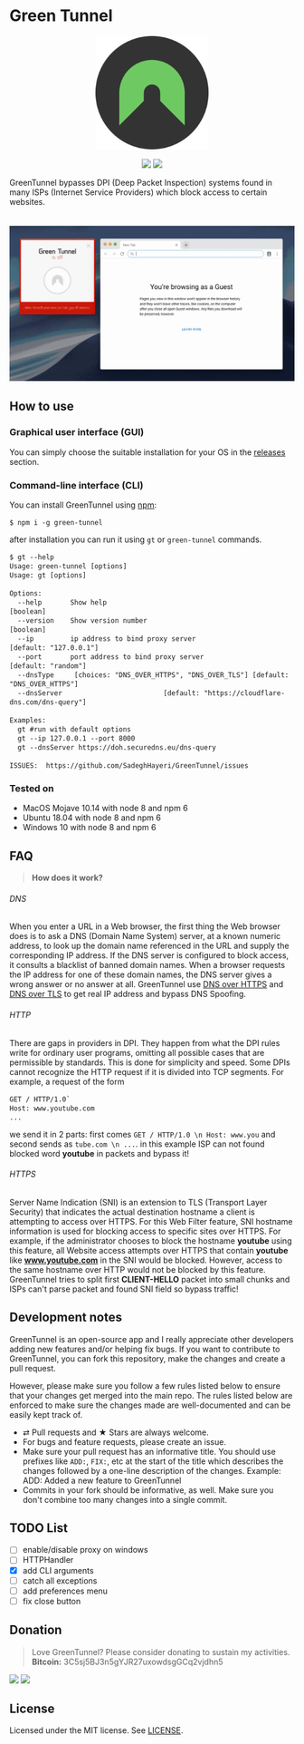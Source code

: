 # Green Tunnel
<p align="center">
    <img src="assets/logo.png" alt="green tunnel logo" width="200">
</p>
<p align="center">
    <img src="https://img.shields.io/github/license/SadeghHayeri/GreenTunnel.svg?color=Green&style=flat-square"> <img src="https://img.shields.io/github/repo-size/SadeghHayeri/GreenTunnel.svg?color=Green&style=flat-square">
</p>

GreenTunnel bypasses DPI (Deep Packet Inspection) systems found in many ISPs (Internet Service Providers) which block access to certain websites.

<p align="center">
    <img src="assets/demo.gif" alt="green tunnel demo" style="margin-top: 20px;">
</p>

## How to use
### Graphical user interface (GUI)
You can simply choose the suitable installation for your OS in the [releases](https://github.com/SadeghHayeri/GreenTunnel/releases "releases") section.

### Command-line interface (CLI)
You can install GreenTunnel using [npm](https://www.npmjs.org/ "npm"):
```
$ npm i -g green-tunnel
```
after installation you can run it using `gt` or `green-tunnel` commands.

```
$ gt --help
Usage: green-tunnel [options]
Usage: gt [options]

Options:
  --help       Show help                                                      [boolean]
  --version    Show version number                                            [boolean]
  --ip         ip address to bind proxy server                   [default: "127.0.0.1"]
  --port       port address to bind proxy server                    [default: "random"]
  --dnsType     [choices: "DNS_OVER_HTTPS", "DNS_OVER_TLS"] [default: "DNS_OVER_HTTPS"]
  --dnsServer                         [default: "https://cloudflare-dns.com/dns-query"]

Examples:
  gt #run with default options
  gt --ip 127.0.0.1 --port 8000
  gt --dnsServer https://doh.securedns.eu/dns-query

ISSUES:  https://github.com/SadeghHayeri/GreenTunnel/issues
```

### Tested on
- MacOS Mojave 10.14 with node 8 and npm 6
- Ubuntu 18.04 with node 8 and npm 6
- Windows 10 with node 8 and npm 6


## FAQ
> **How does it work?**
###### DNS
When you enter a URL in a Web browser, the first thing the Web browser does is to ask a DNS (Domain Name System) server, at a known numeric address, to look up the domain name referenced in the URL and supply the corresponding IP address.
If the DNS server is configured to block access, it consults a blacklist of banned domain names. When a browser requests the IP address for one of these domain names, the DNS server gives a wrong answer or no answer at all.
GreenTunnel use [DNS over HTTPS](https://en.wikipedia.org/wiki/DNS_over_HTTPS "doh (DNS over HTTPS)") and [DNS over TLS](https://en.wikipedia.org/wiki/DNS_over_TLS "DNS over TLS") to get real IP address and bypass DNS Spoofing.

###### HTTP
There are gaps in providers in DPI.  They happen from what the DPI rules write for ordinary user programs, omitting all possible cases that are permissible by standards.  This is done for simplicity and speed.
Some DPIs cannot recognize the HTTP request if it is divided into TCP segments.  For example, a request of the form

```
GET / HTTP/1.0`
Host: www.youtube.com
...
```
we send it in 2 parts: first comes `GET / HTTP/1.0 \n Host: www.you` and second sends as `tube.com \n ...`. in this example ISP can not found blocked word **youtube** in packets and bypass it!

###### HTTPS
Server Name Indication (SNI) is an extension to TLS (Transport Layer Security) that indicates the actual destination hostname a client is attempting to access over HTTPS. For this Web Filter feature, SNI hostname information is used for blocking access to specific sites over HTTPS. For example, if the administrator chooses to block the hostname **youtube** using this feature, all Website access attempts over HTTPS that contain **youtube** like **www.youtube.com** in the SNI would be blocked. However, access to the same hostname over HTTP would not be blocked by this feature. GreenTunnel tries to split first **CLIENT-HELLO** packet into small chunks and ISPs can't parse packet and found SNI field so bypass traffic!


## Development notes
GreenTunnel is an open-source app and I really appreciate other developers adding new features and/or helping fix bugs. If you want to contribute to GreenTunnel, you can fork this repository, make the changes and create a pull request.

However, please make sure you follow a few rules listed below to ensure that your changes get merged into the main repo. The rules listed below are enforced to make sure the changes made are well-documented and can be easily kept track of.

- ⇄ Pull requests and ★ Stars are always welcome.
- For bugs and feature requests, please create an issue.
- Make sure your pull request has an informative title. You should use prefixes like `ADD:`, `FIX:`, etc at the start of the title which describes the changes followed by a one-line description of the changes. Example: ADD: Added a new feature to GreenTunnel
- Commits in your fork should be informative, as well. Make sure you don't combine too many changes into a single commit.

## TODO List
- [ ] enable/disable proxy on windows
- [ ] HTTPHandler
- [X] add CLI arguments
- [ ] catch all exceptions
- [ ] add preferences menu
- [ ] fix close button

## Donation
> Love GreenTunnel? Please consider donating to sustain my activities.
> **Bitcoin:** 3C5sj5BJ3n5gYJR27uxowdsgGCq2vjdhn5

[![](https://img.shields.io/badge/Buy%20me%20a%20coffee-IRR%20|%20PayPing-Red.svg?style=for-the-badge&logo=ko-fi)](https://payping.ir/d/TXTS)
[![](https://img.shields.io/badge/Buy%20me%20a%20coffee-USD%20|%20PayPal-Red.svg?style=for-the-badge&logo=ko-fi)](https://www.paypal.com/cgi-bin/webscr?cmd=_donations&business=HJ5TBXVYTHS7N&currency_code=USD&source=url)

## License
Licensed under the MIT license. See [LICENSE](https://github.com/SadeghHayeri/GreenTunnel/blob/master/LICENSE "LICENSE").

